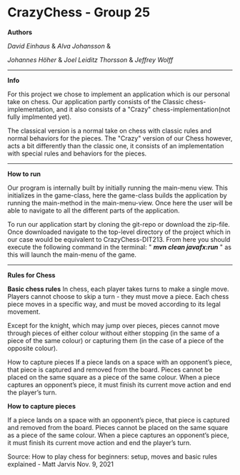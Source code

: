 # CrazyChess - Group 25
**Authors**

_David Einhaus_ &
_Alva Johansson_ &

_Johannes Höher_ &
_Joel Leiditz Thorsson_ &
_Jeffrey Wolff_





--------
**Info**

For this project we chose to implement an application which is our personal take on chess. Our application partly consists of the Classic chess-implementation, and it also consists of a "Crazy" chess-implementation(not fully implmented yet).

The classical version is a normal take on chess with classic rules and normal behaviors for the pieces.
The "Crazy" version of our Chess however, acts a bit differently than the classic one, it consists of an implementation with special rules and behaviors for the pieces.





-----
**How to run**

Our program is internally built by initially running the main-menu view. This initializes in the game-class, here the game-class builds the application by running the main-method in the main-menu-view. Once here the user will be able to navigate to all the different parts of the application.

To run our application start by cloning the git-repo or download the zip-file. Once downloaded navigate to the top-level directory of the project which in our case would be equivalent to CrazyChess-DIT213. 
From here you should execute the following command in the terminal: " _**mvn clean javafx:run**_ "
as this will launch the main-menu of the game. 


----
**Rules for Chess**

**Basic chess rules**
In chess, each player takes turns to make a single move. Players cannot choose to skip a turn - they must move a piece. Each chess piece moves in a specific way, and must be moved according to its legal movement.

Except for the knight, which may jump over pieces, pieces cannot move through pieces of either colour without either stopping (in the same of a piece of the same colour) or capturing them (in the case of a piece of the opposite colour).

How to capture pieces
If a piece lands on a space with an opponent’s piece, that piece is captured and removed from the board. Pieces cannot be placed on the same square as a piece of the same colour. When a piece captures an opponent’s piece, it must finish its current move action and end the player’s turn.

**How to capture pieces**

If a piece lands on a space with an opponent’s piece, that piece is captured and removed from the board. Pieces cannot be placed on the same square as a piece of the same colour. When a piece captures an opponent’s piece, it must finish its current move action and end the player’s turn.






Source: How to play chess for beginners: setup, moves and basic rules explained - Matt Jarvis Nov. 9, 2021